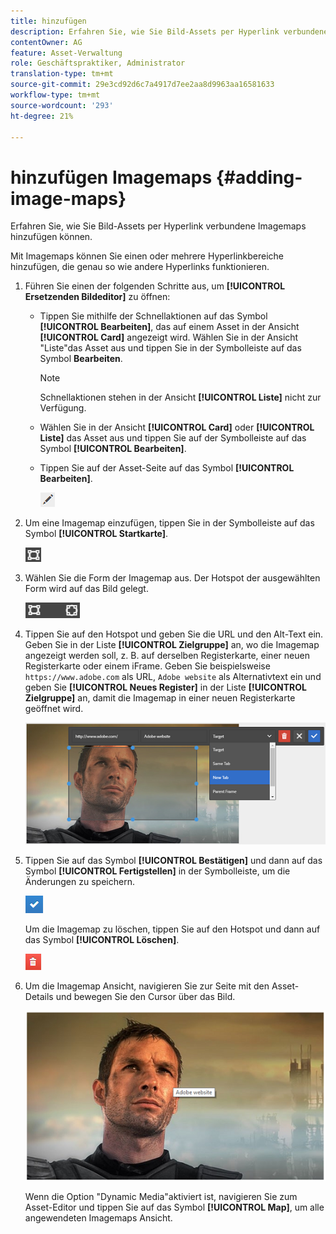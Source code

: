 ```yaml
---
title: hinzufügen
description: Erfahren Sie, wie Sie Bild-Assets per Hyperlink verbundene Imagemaps hinzufügen können.
contentOwner: AG
feature: Asset-Verwaltung
role: Geschäftspraktiker, Administrator
translation-type: tm+mt
source-git-commit: 29e3cd92d6c7a4917d7ee2aa8d9963aa16581633
workflow-type: tm+mt
source-wordcount: '293'
ht-degree: 21%

---
```



# hinzufügen Imagemaps {#adding-image-maps}

Erfahren Sie, wie Sie Bild-Assets per Hyperlink verbundene Imagemaps hinzufügen können.

Mit Imagemaps können Sie einen oder mehrere Hyperlinkbereiche hinzufügen, die genau so wie andere Hyperlinks funktionieren.

1. Führen Sie einen der folgenden Schritte aus, um **[!UICONTROL Ersetzenden Bildeditor]** zu öffnen:

   * Tippen Sie mithilfe der Schnellaktionen auf das Symbol **[!UICONTROL Bearbeiten]**, das auf einem Asset in der Ansicht **[!UICONTROL Card]** angezeigt wird. Wählen Sie in der Ansicht &quot;Liste&quot;das Asset aus und tippen Sie in der Symbolleiste auf das Symbol **Bearbeiten**.

      >[!NOTE]
      >
      >Schnellaktionen stehen in der Ansicht **[!UICONTROL Liste]** nicht zur Verfügung.

   * Wählen Sie in der Ansicht **[!UICONTROL Card]** oder **[!UICONTROL Liste]** das Asset aus und tippen Sie auf der Symbolleiste auf das Symbol **[!UICONTROL Bearbeiten]**.
   * Tippen Sie auf der Asset-Seite auf das Symbol **[!UICONTROL Bearbeiten]**.

      ![chlimage_1-420](assets/chlimage_1-420.png)

1. Um eine Imagemap einzufügen, tippen Sie in der Symbolleiste auf das Symbol **[!UICONTROL Startkarte]**.

   ![chlimage_1-421](assets/chlimage_1-421.png)

1. Wählen Sie die Form der Imagemap aus. Der Hotspot der ausgewählten Form wird auf das Bild gelegt.

   ![chlimage_1-422](assets/chlimage_1-422.png)

1. Tippen Sie auf den Hotspot und geben Sie die URL und den Alt-Text ein. Geben Sie in der Liste **[!UICONTROL Zielgruppe]** an, wo die Imagemap angezeigt werden soll, z. B. auf derselben Registerkarte, einer neuen Registerkarte oder einem iFrame. Geben Sie beispielsweise `https://www.adobe.com` als URL, `Adobe website` als Alternativtext ein und geben Sie **[!UICONTROL Neues Register]** in der Liste **[!UICONTROL Zielgruppe]** an, damit die Imagemap in einer neuen Registerkarte geöffnet wird.

   ![chlimage_1-423](assets/chlimage_1-423.png)

1. Tippen Sie auf das Symbol **[!UICONTROL Bestätigen]** und dann auf das Symbol **[!UICONTROL Fertigstellen]** in der Symbolleiste, um die Änderungen zu speichern.

   ![chlimage_1-424](assets/chlimage_1-424.png)

   Um die Imagemap zu löschen, tippen Sie auf den Hotspot und dann auf das Symbol **[!UICONTROL Löschen]**.

   ![chlimage_1-425](assets/chlimage_1-425.png)

1. Um die Imagemap Ansicht, navigieren Sie zur Seite mit den Asset-Details und bewegen Sie den Cursor über das Bild.

   ![chlimage_1-426](assets/chlimage_1-426.png)

   Wenn die Option &quot;Dynamic Media&quot;aktiviert ist, navigieren Sie zum Asset-Editor und tippen Sie auf das Symbol **[!UICONTROL Map]**, um alle angewendeten Imagemaps Ansicht.
